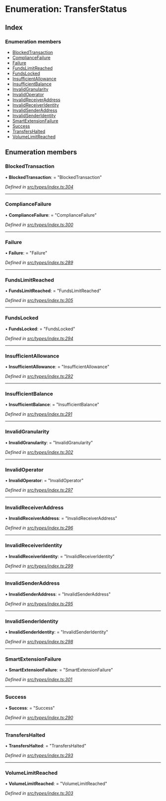 # Enumeration: TransferStatus

## Index

### Enumeration members

* [BlockedTransaction](types.transferstatus.md#blockedtransaction)
* [ComplianceFailure](types.transferstatus.md#compliancefailure)
* [Failure](types.transferstatus.md#failure)
* [FundsLimitReached](types.transferstatus.md#fundslimitreached)
* [FundsLocked](types.transferstatus.md#fundslocked)
* [InsufficientAllowance](types.transferstatus.md#insufficientallowance)
* [InsufficientBalance](types.transferstatus.md#insufficientbalance)
* [InvalidGranularity](types.transferstatus.md#invalidgranularity)
* [InvalidOperator](types.transferstatus.md#invalidoperator)
* [InvalidReceiverAddress](types.transferstatus.md#invalidreceiveraddress)
* [InvalidReceiverIdentity](types.transferstatus.md#invalidreceiveridentity)
* [InvalidSenderAddress](types.transferstatus.md#invalidsenderaddress)
* [InvalidSenderIdentity](types.transferstatus.md#invalidsenderidentity)
* [SmartExtensionFailure](types.transferstatus.md#smartextensionfailure)
* [Success](types.transferstatus.md#success)
* [TransfersHalted](types.transferstatus.md#transfershalted)
* [VolumeLimitReached](types.transferstatus.md#volumelimitreached)

## Enumeration members

###  BlockedTransaction

• **BlockedTransaction**: = "BlockedTransaction"

*Defined in [src/types/index.ts:304](https://github.com/PolymathNetwork/polymesh-sdk/blob/73feada/src/types/index.ts#L304)*

___

###  ComplianceFailure

• **ComplianceFailure**: = "ComplianceFailure"

*Defined in [src/types/index.ts:300](https://github.com/PolymathNetwork/polymesh-sdk/blob/73feada/src/types/index.ts#L300)*

___

###  Failure

• **Failure**: = "Failure"

*Defined in [src/types/index.ts:289](https://github.com/PolymathNetwork/polymesh-sdk/blob/73feada/src/types/index.ts#L289)*

___

###  FundsLimitReached

• **FundsLimitReached**: = "FundsLimitReached"

*Defined in [src/types/index.ts:305](https://github.com/PolymathNetwork/polymesh-sdk/blob/73feada/src/types/index.ts#L305)*

___

###  FundsLocked

• **FundsLocked**: = "FundsLocked"

*Defined in [src/types/index.ts:294](https://github.com/PolymathNetwork/polymesh-sdk/blob/73feada/src/types/index.ts#L294)*

___

###  InsufficientAllowance

• **InsufficientAllowance**: = "InsufficientAllowance"

*Defined in [src/types/index.ts:292](https://github.com/PolymathNetwork/polymesh-sdk/blob/73feada/src/types/index.ts#L292)*

___

###  InsufficientBalance

• **InsufficientBalance**: = "InsufficientBalance"

*Defined in [src/types/index.ts:291](https://github.com/PolymathNetwork/polymesh-sdk/blob/73feada/src/types/index.ts#L291)*

___

###  InvalidGranularity

• **InvalidGranularity**: = "InvalidGranularity"

*Defined in [src/types/index.ts:302](https://github.com/PolymathNetwork/polymesh-sdk/blob/73feada/src/types/index.ts#L302)*

___

###  InvalidOperator

• **InvalidOperator**: = "InvalidOperator"

*Defined in [src/types/index.ts:297](https://github.com/PolymathNetwork/polymesh-sdk/blob/73feada/src/types/index.ts#L297)*

___

###  InvalidReceiverAddress

• **InvalidReceiverAddress**: = "InvalidReceiverAddress"

*Defined in [src/types/index.ts:296](https://github.com/PolymathNetwork/polymesh-sdk/blob/73feada/src/types/index.ts#L296)*

___

###  InvalidReceiverIdentity

• **InvalidReceiverIdentity**: = "InvalidReceiverIdentity"

*Defined in [src/types/index.ts:299](https://github.com/PolymathNetwork/polymesh-sdk/blob/73feada/src/types/index.ts#L299)*

___

###  InvalidSenderAddress

• **InvalidSenderAddress**: = "InvalidSenderAddress"

*Defined in [src/types/index.ts:295](https://github.com/PolymathNetwork/polymesh-sdk/blob/73feada/src/types/index.ts#L295)*

___

###  InvalidSenderIdentity

• **InvalidSenderIdentity**: = "InvalidSenderIdentity"

*Defined in [src/types/index.ts:298](https://github.com/PolymathNetwork/polymesh-sdk/blob/73feada/src/types/index.ts#L298)*

___

###  SmartExtensionFailure

• **SmartExtensionFailure**: = "SmartExtensionFailure"

*Defined in [src/types/index.ts:301](https://github.com/PolymathNetwork/polymesh-sdk/blob/73feada/src/types/index.ts#L301)*

___

###  Success

• **Success**: = "Success"

*Defined in [src/types/index.ts:290](https://github.com/PolymathNetwork/polymesh-sdk/blob/73feada/src/types/index.ts#L290)*

___

###  TransfersHalted

• **TransfersHalted**: = "TransfersHalted"

*Defined in [src/types/index.ts:293](https://github.com/PolymathNetwork/polymesh-sdk/blob/73feada/src/types/index.ts#L293)*

___

###  VolumeLimitReached

• **VolumeLimitReached**: = "VolumeLimitReached"

*Defined in [src/types/index.ts:303](https://github.com/PolymathNetwork/polymesh-sdk/blob/73feada/src/types/index.ts#L303)*
